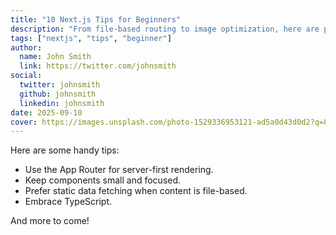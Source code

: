 ```yaml
---
title: "10 Next.js Tips for Beginners"
description: "From file-based routing to image optimization, here are practical tips to level up your Next.js skills."
tags: ["nextjs", "tips", "beginner"]
author:
  name: John Smith
  link: https://twitter.com/johnsmith
social:
  twitter: johnsmith
  github: johnsmith
  linkedin: johnsmith
date: 2025-09-10
cover: https://images.unsplash.com/photo-1529336953121-ad5a0d43d0d2?q=80&w=1600&auto=format&fit=crop
---
```


Here are some handy tips:

- Use the App Router for server-first rendering.
- Keep components small and focused.
- Prefer static data fetching when content is file-based.
- Embrace TypeScript.

And more to come!